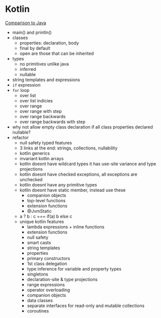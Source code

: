 # Kotlin
[Comparison to Java](https://kotlinlang.org/docs/comparison-to-java.html)

* main() and println()
* classes
  * properties: declaration, body
  * final by default
  * open are those that can be inherited
* types
  * no primitives unlike java
  * inferred
  * nullable
* string templates and expressions
* ``if`` expression
* ``for`` loop
  * over list
  * over list indicies
  * over range 
  * over range with step
  * over range backwards
  * over range backwards with step
* why not allow empty class declaration if all class properties declared nullable?
* refactor
  * null safety typed features
  * 3 links at the end: strings, collections, nullability
  * kotlin generics
  * invariant kotlin arrays
  * kotlin doesnt have wildcard types it has use-site variance and type projections
  * kotlin doesnt have checked exceptions, all exceptions are unchecked
  * kotlin doesnt have any primitive types
  * kotlin doesnt have static member, instead use these
    * companion objects
    * top-level functions
    * extension functions
    * @JvmStatic
  * a ? b : c === if(a) b else c
  * unique kotlin features
    * lambda expressions + inline functions
    * extension functions
    * null safety
    * smart casts
    * string templates
    * properties
    * primary constructors
    * 1st class delegation
    * type inference for variable and property types
    * singletons
    * declaration-site & type projections
    * range expressions
    * operator overloading
    * companion objects
    * data classes
    * separate interfaces for read-only and mutable collections
    * coroutines
